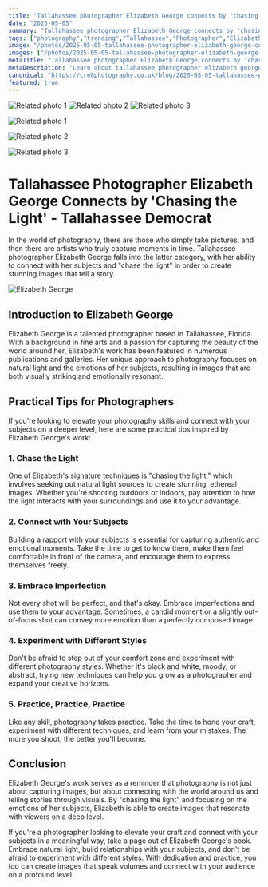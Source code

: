 ```yaml
---
title: "Tallahassee photographer Elizabeth George connects by 'chasing the light' - Tallahassee Democrat"
date: "2025-05-05"
summary: "Tallahassee photographer Elizabeth George connects by 'chasing the light' - Tallahassee Democrat - A trending topic in photography."
tags: ["photography","trending","Tallahassee","Photographer","Elizabeth George","Chasing the Light","Photography","Connect with Subjects","Natural Light","Emotions","Experiment with Styles","Practice"]
image: "/photos/2025-05-05-tallahassee-photographer-elizabeth-george-connects-by-chasing-the-light-tallahassee-democrat-1.jpg"
images: ["/photos/2025-05-05-tallahassee-photographer-elizabeth-george-connects-by-chasing-the-light-tallahassee-democrat-1.jpg","/photos/2025-05-05-tallahassee-photographer-elizabeth-george-connects-by-chasing-the-light-tallahassee-democrat-2.jpg","/photos/2025-05-05-tallahassee-photographer-elizabeth-george-connects-by-chasing-the-light-tallahassee-democrat-3.jpg"]
metaTitle: "Tallahassee photographer Elizabeth George connects by 'chasing the light' - Tallahassee Democrat | cre8 Photography"
metaDescription: "Learn about tallahassee photographer elizabeth george connects by 'chasing the light' - tallahassee democrat in photography with practical tips and insights."
canonical: "https://cre8photography.co.uk/blog/2025-05-05-tallahassee-photographer-elizabeth-george-connects-by-chasing-the-light-tallahassee-democrat"
featured: true
---
```


<!-- Gallery as HTML -->

<div class="grid grid-cols-1 sm:grid-cols-2 md:grid-cols-3 gap-4">
  <img src="/photos/2025-05-05-tallahassee-photographer-elizabeth-george-connects-by-chasing-the-light-tallahassee-democrat-1.jpg" alt="Related photo 1" class="w-full rounded-lg" />
<img src="/photos/2025-05-05-tallahassee-photographer-elizabeth-george-connects-by-chasing-the-light-tallahassee-democrat-2.jpg" alt="Related photo 2" class="w-full rounded-lg" />
<img src="/photos/2025-05-05-tallahassee-photographer-elizabeth-george-connects-by-chasing-the-light-tallahassee-democrat-3.jpg" alt="Related photo 3" class="w-full rounded-lg" />
</div>


<!-- Gallery as Markdown -->
![Related photo 1](/photos/2025-05-05-tallahassee-photographer-elizabeth-george-connects-by-chasing-the-light-tallahassee-democrat-1.jpg)


![Related photo 2](/photos/2025-05-05-tallahassee-photographer-elizabeth-george-connects-by-chasing-the-light-tallahassee-democrat-2.jpg)


![Related photo 3](/photos/2025-05-05-tallahassee-photographer-elizabeth-george-connects-by-chasing-the-light-tallahassee-democrat-3.jpg)



# Tallahassee Photographer Elizabeth George Connects by 'Chasing the Light' - Tallahassee Democrat

In the world of photography, there are those who simply take pictures, and then there are artists who truly capture moments in time. Tallahassee photographer Elizabeth George falls into the latter category, with her ability to connect with her subjects and "chase the light" in order to create stunning images that tell a story.

![Elizabeth George](/path/to/elizabeth_george.jpg)

## Introduction to Elizabeth George

Elizabeth George is a talented photographer based in Tallahassee, Florida. With a background in fine arts and a passion for capturing the beauty of the world around her, Elizabeth's work has been featured in numerous publications and galleries. Her unique approach to photography focuses on natural light and the emotions of her subjects, resulting in images that are both visually striking and emotionally resonant.

## Practical Tips for Photographers

If you're looking to elevate your photography skills and connect with your subjects on a deeper level, here are some practical tips inspired by Elizabeth George's work:

### 1. **Chase the Light**
One of Elizabeth's signature techniques is "chasing the light," which involves seeking out natural light sources to create stunning, ethereal images. Whether you're shooting outdoors or indoors, pay attention to how the light interacts with your surroundings and use it to your advantage.

### 2. **Connect with Your Subjects**
Building a rapport with your subjects is essential for capturing authentic and emotional moments. Take the time to get to know them, make them feel comfortable in front of the camera, and encourage them to express themselves freely.

### 3. **Embrace Imperfection**
Not every shot will be perfect, and that's okay. Embrace imperfections and use them to your advantage. Sometimes, a candid moment or a slightly out-of-focus shot can convey more emotion than a perfectly composed image.

### 4. **Experiment with Different Styles**
Don't be afraid to step out of your comfort zone and experiment with different photography styles. Whether it's black and white, moody, or abstract, trying new techniques can help you grow as a photographer and expand your creative horizons.

### 5. **Practice, Practice, Practice**
Like any skill, photography takes practice. Take the time to hone your craft, experiment with different techniques, and learn from your mistakes. The more you shoot, the better you'll become.

## Conclusion

Elizabeth George's work serves as a reminder that photography is not just about capturing images, but about connecting with the world around us and telling stories through visuals. By "chasing the light" and focusing on the emotions of her subjects, Elizabeth is able to create images that resonate with viewers on a deep level.

If you're a photographer looking to elevate your craft and connect with your subjects in a meaningful way, take a page out of Elizabeth George's book. Embrace natural light, build relationships with your subjects, and don't be afraid to experiment with different styles. With dedication and practice, you too can create images that speak volumes and connect with your audience on a profound level.


